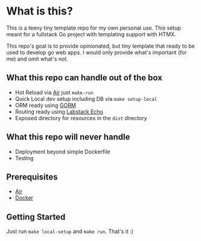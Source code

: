 # What is this?
This is a teeny tiny template repo for my own personal use. This setup meant for a fullstack Go project with templating support with HTMX. 

This repo's goal is to provide opinionated, but tiny template that ready to be used to develop go web apps. I would only provide what's important (for me) and omit what's not. 

## What this repo can handle out of the box
- Hot Reload via [Air](https://github.com/cosmtrek/air) just `make-run`
- Quick Local dev setup including DB via `make setup-local`
- ORM ready using [GORM](https://gorm.io/)
- Routing ready using [Labstack Echo](https://github.com/labstack/echo)
- Exposed directory for resources in the `dist` directory

## What this repo will never handle
- Deployment beyond simple Dockerfile
- Testing

## Prerequisites
- [Air](https://github.com/cosmtrek/air)
- [Docker](https://docs.docker.com/get-started/)

## Getting Started
Just run `make local-setup` and `make run`. That's it :)
